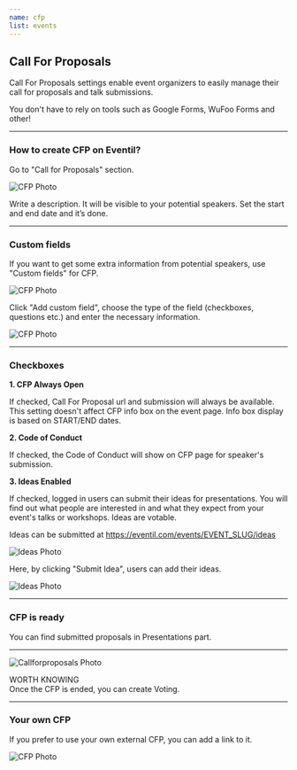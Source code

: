 ```yaml
---
name: cfp
list: events
---
```

<section>

## Call For Proposals

Call For Proposals settings enable event organizers to easily manage their call for proposals and talk submissions.

You don't have to rely on tools such as Google Forms, WuFoo Forms and other!

---

### How to create CFP on Eventil?

Go to "Call for Proposals" section.

![CFP Photo](/images/callfp.svg)

Write a description. It will be visible to your potential speakers. Set the start and end date and it’s done.

---

### Custom fields
If you want to get some extra information from potential speakers, use "Custom fields" for CFP.

![CFP Photo](/images/customfields.svg)

Click "Add custom field", choose the type of the field (checkboxes, questions etc.) and enter the necessary information.

![CFP Photo](/images/fieldtype.svg)

---

### Checkboxes

**1. CFP Always Open**

If checked, Call For Proposal url and submission will always be available. This setting doesn't affect CFP info box on the event page. Info box display is based on START/END dates.

**2. Code of Conduct**

If checked, the Code of Conduct will show on CFP page for speaker's submission.

**3. Ideas Enabled**

If checked, logged in users can submit their ideas for presentations. You will find out what people are interested in and what they expect from your event's talks or workshops. Ideas are votable.

Ideas can be submitted at https://eventil.com/events/EVENT_SLUG/ideas

![Ideas Photo](/images/ideas.svg)

Here, by clicking "Submit Idea", users can add their ideas.

![Ideas Photo](/images/submitidea.svg)

---

### CFP is ready

You can find submitted proposals in Presentations part.

---

![Callforproposals Photo](/images/cpv.svg)

<article class="message is-warning">
  <div class="message-header">
    WORTH KNOWING
  </div>
  <div class="message-body">
    Once the CFP is ended, you can create Voting.
  </div>
</article>

---

### Your own CFP

If you prefer to use your own external CFP, you can add a link to it.

![CFP Photo](/images/yourowncfp.svg)
</section>
